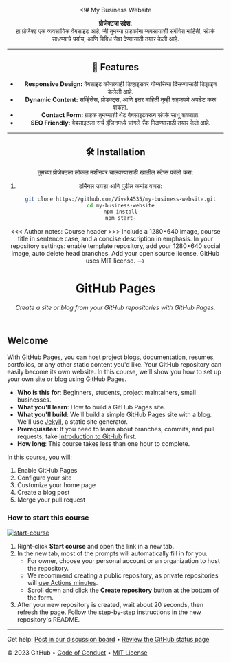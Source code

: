 <header>

<!# My Business Website

**प्रोजेक्टचा उद्देश:**  
हा प्रोजेक्ट एक व्यवसायिक वेबसाइट आहे, जी तुमच्या ग्राहकांना व्यवसायाशी संबंधित माहिती, संपर्क साधण्याचे पर्याय, आणि विविध सेवा देण्यासाठी तयार केली आहे.  

---

## 📂 Features

- **Responsive Design:** वेबसाइट कोणत्याही डिव्हाइसवर योग्यरित्या दिसण्यासाठी डिझाईन केलेली आहे.  
- **Dynamic Content:** सर्व्हिसेस, प्रोडक्ट्स, आणि इतर माहिती तुम्ही सहजपणे अपडेट करू शकता.  
- **Contact Form:** ग्राहक तुमच्याशी थेट वेबसाइटवरून संपर्क साधू शकतात.  
- **SEO Friendly:** वेबसाइटला सर्च इंजिनमध्ये चांगले रँक मिळण्यासाठी तयार केले आहे.

---

## 🛠️ Installation

तुमच्या प्रोजेक्टला लोकल मशीनवर चालवण्यासाठी खालील स्टेप्स फॉलो करा:  
1. टर्मिनल उघडा आणि पुढील कमांड वापरा:  
   ```bash
   git clone https://github.com/Vivek4535/my-business-website.git
   cd my-business-website
   npm install
   npm start-
  <<< Author notes: Course header >>>
  Include a 1280×640 image, course title in sentence case, and a concise description in emphasis.
  In your repository settings: enable template repository, add your 1280×640 social image, auto delete head branches.
  Add your open source license, GitHub uses MIT license.
-->

# GitHub Pages

_Create a site or blog from your GitHub repositories with GitHub Pages._

</header>

<!--
  <<< Author notes: Course start >>>
  Include start button, a note about Actions minutes,
  and tell the learner why they should take the course.
-->

## Welcome

With GitHub Pages, you can host project blogs, documentation, resumes, portfolios, or any other static content you'd like. Your GitHub repository can easily become its own website. In this course, we'll show you how to set up your own site or blog using GitHub Pages.

- **Who is this for**: Beginners, students, project maintainers, small businesses.
- **What you'll learn**: How to build a GitHub Pages site.
- **What you'll build**: We'll build a simple GitHub Pages site with a blog. We'll use [Jekyll](https://jekyllrb.com), a static site generator.
- **Prerequisites**: If you need to learn about branches, commits, and pull requests, take [Introduction to GitHub](https://github.com/skills/introduction-to-github) first.
- **How long**: This course takes less than one hour to complete.

In this course, you will:

1. Enable GitHub Pages
2. Configure your site
3. Customize your home page
4. Create a blog post
5. Merge your pull request

### How to start this course

<!-- For start course, run in JavaScript:
'https://github.com/new?' + new URLSearchParams({
  template_owner: 'skills',
  template_name: 'github-pages',
  owner: '@me',
  name: 'skills-github-pages',
  description: 'My clone repository',
  visibility: 'public',
}).toString()
-->

[![start-course](https://user-images.githubusercontent.com/1221423/235727646-4a590299-ffe5-480d-8cd5-8194ea184546.svg)](https://github.com/new?template_owner=skills&template_name=github-pages&owner=%40me&name=skills-github-pages&description=My+clone+repository&visibility=public)

1. Right-click **Start course** and open the link in a new tab.
2. In the new tab, most of the prompts will automatically fill in for you.
   - For owner, choose your personal account or an organization to host the repository.
   - We recommend creating a public repository, as private repositories will [use Actions minutes](https://docs.github.com/en/billing/managing-billing-for-github-actions/about-billing-for-github-actions).
   - Scroll down and click the **Create repository** button at the bottom of the form.
3. After your new repository is created, wait about 20 seconds, then refresh the page. Follow the step-by-step instructions in the new repository's README.

<footer>

<!--
  <<< Author notes: Footer >>>
  Add a link to get support, GitHub status page, code of conduct, license link.
-->

---

Get help: [Post in our discussion board](https://github.com/orgs/skills/discussions/categories/github-pages) &bull; [Review the GitHub status page](https://www.githubstatus.com/)

&copy; 2023 GitHub &bull; [Code of Conduct](https://www.contributor-covenant.org/version/2/1/code_of_conduct/code_of_conduct.md) &bull; [MIT License](https://gh.io/mit)

</footer>
